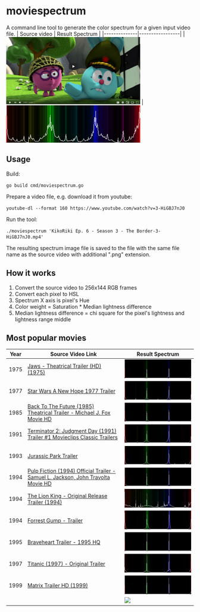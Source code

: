 # moviespectrum

A command line tool to generate the color spectrum for a given input video file.
| Source video | Result Spectrum |
|--------------|-----------------|
| <img src="examples/Screenshot_20201022_103659.png" width="360"/> | <img src="examples/KikoRiki%20Ep.%206%20-%20Season%203%20-%20The Border-3-HiGBJ7nJ0.mp4.png" width="360" />

## Usage

Build:
```
go build cmd/moviespectrum.go
```

Prepare a video file, e.g. download it from youtube:
```
youtube-dl --format 160 https://www.youtube.com/watch?v=3-HiGBJ7nJ0
```

Run the tool:
```
./moviespectrum 'KikoRiki Ep. 6 - Season 3 - The Border-3-HiGBJ7nJ0.mp4'
```

The resulting spectrum image file is saved to the file with the same file name as the source video with additional 
".png" extension.

## How it works

1. Convert the source video to 256x144 RGB frames
2. Convert each pixel to HSL
3. Spectrum X axis is pixel's Hue
4. Color weight = Saturation * Median lightness difference
5. Median lightness difference = chi square for the pixel's lightness and lightness range middle 

## Most popular movies

| Year | Source Video Link | Result Spectrum |
|------|-------------------|-----------------|
| 1975 | [Jaws - Theatrical Trailer (HD) (1975)](https://www.youtube.com/watch?v=4pxkU9GVAoA) | <img src="examples/Jaws%20-%20Theatrical%20Trailer%20(HD)%20(1975)-4pxkU9GVAoA.mp4.png"/> |
| 1977 | [Star Wars A New Hope 1977 Trailer](https://www.youtube.com/watch?v=1g3_CFmnU7k) | <img src="examples/Star%20Wars%20A%20New%20Hope%201977%20Trailer-1g3_CFmnU7k.mp4.png"/> |
| 1985 | [Back To The Future (1985) Theatrical Trailer - Michael J. Fox Movie HD](https://www.youtube.com/watch?v=qvsgGtivCgs) | <img src="examples/Back%20To%20The%20Future%20(1985)%20Theatrical%20Trailer%20-%20Michael%20J.%20Fox%20Movie%20HD-qvsgGtivCgs.mp4.png"/> |
| 1991 | [Terminator 2: Judgment Day (1991) Trailer #1 Movieclips Classic Trailers](https://www.youtube.com/watch?v=CRRlbK5w8AE) | <img src="examples/Terminator%202%20-%20Judgment%20Day%20%281991%29%20Trailer%20%231%20_%20Movieclips%20Classic%20Trailers-CRRlbK5w8AE.mp4.png"/> |
| 1993 | [Jurassic Park Trailer](https://www.youtube.com/watch?v=lc0UehYemQA) | <img src="examples/Jurassic%20Park%20Trailer-lc0UehYemQA.mp4.png"/> |
| 1994 | [Pulp Fiction (1994) Official Trailer - Samuel L. Jackson, John Travolta Movie HD](https://www.youtube.com/watch?v=5ZAhzsi1ybM) | <img src="examples/Pulp%20Fiction%20%281994%29%20Official%20Trailer%20-%20Samuel%20L.%20Jackson%2C%20John%20Travolta%20Movie%20HD-5ZAhzsi1ybM.mp4.png"/> |
| 1994 | [The Lion King - Original Release Trailer (1994)](https://www.youtube.com/watch?v=hY7xBISLBIA) | <img src="examples/The%20Lion%20King%20-%20Original%20Release%20Trailer%20%281994%29-hY7xBISLBIA.mp4.png"/> |
| 1994 | [Forrest Gump - Trailer](https://www.youtube.com/watch?v=bLvqoHBptjg) | <img src="examples/Forrest%20Gump%20-%20Trailer-bLvqoHBptjg.mp4.png"/> |
| 1995 | [Braveheart Trailer - 1995 HQ](https://www.youtube.com/watch?v=1cnoM8EiGGU) | <img src="examples/Braveheart%20Trailer%20-%201995%20HQ-1cnoM8EiGGU.mp4.png"/> |
| 1997 | [Titanic (1997) - Original Trailer](https://www.youtube.com/watch?v=jUm88F3MEbQ) | <img src="examples/Titanic%20%281997%29%20-%20Original%20Trailer-jUm88F3MEbQ.mp4.png"/> |
| 1999 | [Matrix Trailer HD (1999)](https://www.youtube.com/watch?v=m8e-FF8MsqU) | <img src="examples/Matrix%20Trailer%20HD%20%281999%29-m8e-FF8MsqU.mp4.png"/> |
| | []() | <img src="examples/"/> |

